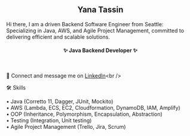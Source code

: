 

<h2 align="center"> Yana Tassin </h2>
 Hi there, I am a driven Backend Software Engineer from Seattle: Specializing in Java, AWS, and Agile Project Management, committed to delivering efficient and scalable solutions. 

<h4 align="center">✨ Java Backend Developer ✨</h4>
<br />

  📨 Connect and message me on [LinkedIn]([https://www.linkedin.com/in/william-foksman-4892381a0/](https://www.linkedin.com/in/yana-tassin/))<br />

  🛠 Skills<br />

  
• Java (Corretto 11, Dagger, JUnit, Mockito)<br />
• AWS (Lambda, ECS, EC2, Cloudformation, DynamoDB, IAM, Amplify)<br />
• OOP (Inheritance, Polymorphism, Encapsulation, Abstraction)<br />
• Testing (Integration, Unit testing)<br />
• Agile Project Management (Trello, Jira, Scrum)<br />

